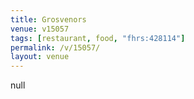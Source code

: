 ```yaml
---
title: Grosvenors
venue: v15057
tags: [restaurant, food, "fhrs:428114"]
permalink: /v/15057/
layout: venue
---
```

null